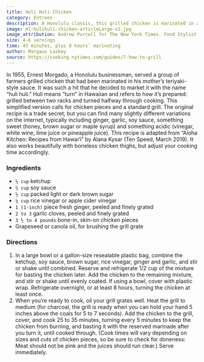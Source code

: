 ```yaml
---
title: Huli Huli Chicken
category: Entrees
description: A Honolulu classic, this grilled chicken is marinated in a teriyaki-style sauce and turned halfway through cooking for an even, delicious finish.
image: ml-hulihuli-chicken-articleLarge-v2.jpg
image_attribution: Andrew Purcell for The New York Times. Food Stylist: Barrett Washburne.
size: 4-6 servings
time: 45 minutes, plus 8 hours’ marinating
author: Margaux Laskey
source: https://cooking.nytimes.com/guides/7-how-to-grill
---
```


In 1955, Ernest Morgado, a Honolulu businessman, served a group of farmers grilled chicken that had been marinated in his mother’s teriyaki-style sauce. It was such a hit that he decided to market it with the name “huli huli.” Huli means “turn” in Hawaiian and refers to how it’s prepared: grilled between two racks and turned halfway through cooking. This simplified version calls for chicken pieces and a standard grill. The original recipe is a trade secret, but you can find many slightly different variations on the internet, typically including ginger, garlic, soy sauce, something sweet (honey, brown sugar or maple syrup) and something acidic (vinegar, white wine, lime juice or pineapple juice). This recipe is adapted from “Aloha Kitchen: Recipes from Hawai‘i” by Alana Kysar (Ten Speed, March 2019). It also works beautifully with boneless chicken thighs, but adjust your cooking time accordingly.

### Ingredients

* `½ cup` ketchup
* `½ cup` soy sauce
* `½ cup` packed light or dark brown sugar
* `¼ cup` rice vinegar or apple cider vinegar
* `1 (1-inch)` piece fresh ginger, peeled and finely grated
* `2 to 3` garlic cloves, peeled and finely grated
* `3 ½ to 4 pounds` bone-in, skin-on chicken pieces
* Grapeseed or canola oil, for brushing the grill grate

### Directions

1. In a large bowl or a gallon-size resealable plastic bag, combine the ketchup, soy sauce, brown sugar, rice vinegar, ginger and garlic, and stir or shake until combined. Reserve and refrigerate 1/2 cup of the mixture for basting the chicken later. Add the chicken to the remaining mixture, and stir or shake until evenly coated. If using a bowl, cover with plastic wrap. Refrigerate overnight, or at least 8 hours, turning the chicken at least once.
2. When you’re ready to cook, oil your grill grates well. Heat the grill to medium (for charcoal, the grill is ready when you can hold your hand 5 inches above the coals for 5 to 7 seconds). Add the chicken to the grill, cover, and cook 25 to 35 minutes, turning every 5 minutes to keep the chicken from burning, and basting it with the reserved marinade after you turn it, until cooked through. (Cook times will vary depending on sizes and cuts of chicken pieces, so be sure to check for doneness: Meat should not be pink and the juices should run clear.) Serve immediately.